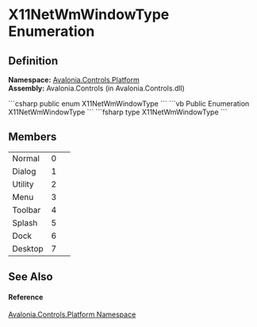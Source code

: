 # X11NetWmWindowType Enumeration




## Definition
**Namespace:** <a href="N_Avalonia_Controls_Platform">Avalonia.Controls.Platform</a>  
**Assembly:** Avalonia.Controls (in Avalonia.Controls.dll)

<Tabs groupId="api-code-preview">
<TabItem value="csharp" label="C#">
```csharp
public enum X11NetWmWindowType
```
</TabItem>
<TabItem value="vb" label="VB">
```vb
Public Enumeration X11NetWmWindowType
```
</TabItem>
<TabItem value="fsharp" label="F#">
```fsharp
type X11NetWmWindowType
```
</TabItem>
</Tabs>



## Members
<table>
<tr>
<td>Normal</td>
<td>0</td>
<td> </td>
</tr>
<tr>
<td>Dialog</td>
<td>1</td>
<td> </td>
</tr>
<tr>
<td>Utility</td>
<td>2</td>
<td> </td>
</tr>
<tr>
<td>Menu</td>
<td>3</td>
<td> </td>
</tr>
<tr>
<td>Toolbar</td>
<td>4</td>
<td> </td>
</tr>
<tr>
<td>Splash</td>
<td>5</td>
<td> </td>
</tr>
<tr>
<td>Dock</td>
<td>6</td>
<td> </td>
</tr>
<tr>
<td>Desktop</td>
<td>7</td>
<td> </td>
</tr>
</table>

## See Also


#### Reference
<a href="N_Avalonia_Controls_Platform">Avalonia.Controls.Platform Namespace</a>  

